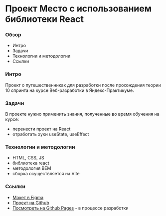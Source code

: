 # Проект Место с использованием библиотеки React

### Обзор

- Интро
- Задачи
- Технологии и методологии
- Ссылки

### Интро

Проект о путешественниках для разработки после прохождения теории 10 спринта на курсе Веб-разработки в Яндекс-Практикуме.

### Задачи

В проекте нужно применить знания, полученные во время обучения на курсе:

- перенести проект на React
- отработать хуки useState, useEffect

### Технологии и методологии

- HTML, CSS, JS
- библиотека react
- методология BEM
- сборка осуществляется на Vite

### Ссылки

- [Макет в Figma](https://www.figma.com/file/2cn9N9jSkmxD84oJik7xL7/JavaScript.-Sprint-4?node-id=0%3A1)
- [Проект на Github](https://github.com/ivan-lev/mesto-react)
- [Посмотреть на Github Pages](https://ivan-lev.github.io/mesto-react/) - в процессе разработки
